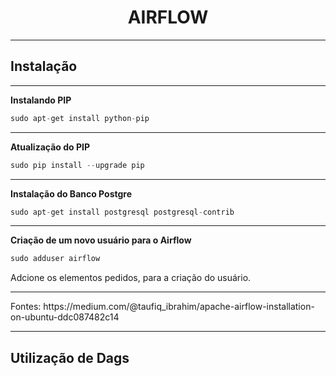 
<center> <h1> AIRFLOW
</h1></center>
<hr>

<h2> Instalação</h2>
<hr>

**Instalando PIP**

```python
sudo apt-get install python-pip
```
<hr>

**Atualização do PIP**

```python
sudo pip install --upgrade pip
```
<hr>

**Instalação do Banco Postgre**

```python
sudo apt-get install postgresql postgresql-contrib
```
<hr>

**Criação de um novo usuário para o Airflow**

```python
sudo adduser airflow
```

Adcione os elementos pedidos, para a criação do usuário.
<hr>
Fontes:
https://medium.com/@taufiq_ibrahim/apache-airflow-installation-on-ubuntu-ddc087482c14
<hr>
<h2>
Utilização de Dags
</h2>



